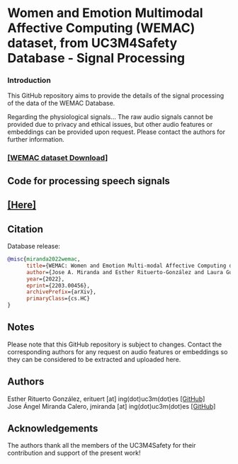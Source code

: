 # Women and Emotion Multimodal Affective Computing (WEMAC) dataset, from UC3M4Safety Database - Signal Processing

### Introduction
This GitHub repository aims to provide the details of the signal processing of the data of the WEMAC Database. 

Regarding the physiological signals...
The raw audio signals cannot be provided due to privacy and ethical issues, but other audio features or embeddings can be provided upon request. Please contact the authors for further information.

### <a href="https://www..../">[WEMAC dataset Download]</a>

## Code for processing speech signals

## <a href="https://github.com/BINDI-UC3M/wemac_dataset_signal_processing/tree/master/speech_processing/">[Here]</a>

## Citation

Database release:
```bibtex
@misc{miranda2022wemac,
      title={WEMAC: Women and Emotion Multi-modal Affective Computing dataset}, 
      author={Jose A. Miranda and Esther Rituerto-González and Laura Gutiérrez-Martín and Clara Luis-Mingueza and Manuel F. Canabal and Alberto Ramírez Bárcenas and Jose M. Lanza-Gutiérrez and Carmen Peláez-Moreno and Celia López-Ongil},
      year={2022},
      eprint={2203.00456},
      archivePrefix={arXiv},
      primaryClass={cs.HC}
}
```

## Notes
Please note that this GitHub repository is subject to changes. Contact the corresponding authors for any request on audio features or embeddings so they can be considered to be extracted and uploaded here.

## Authors
Esther Rituerto González, erituert [at] ing(dot)uc3m(dot)es <a href="https://github.com/erituert/">[GitHub]</a> <br />
Jose Ángel Miranda Calero, jmiranda [at] ing(dot)uc3m(dot)es <a href="https://github.com/JoseCalero">[GitHub]</a> <br />

## Acknowledgements 
The authors thank all the members of the UC3M4Safety for their contribution and support of the present work!
